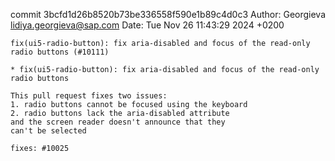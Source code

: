 commit 3bcfd1d26b8520b73be336558f590e1b89c4d0c3
Author: Georgieva <lidiya.georgieva@sap.com>
Date:   Tue Nov 26 11:43:29 2024 +0200

    fix(ui5-radio-button): fix aria-disabled and focus of the read-only radio buttons (#10111)
    
    * fix(ui5-radio-button): fix aria-disabled and focus of the read-only radio buttons
    
    This pull request fixes two issues:
    1. radio buttons cannot be focused using the keyboard
    2. radio buttons lack the aria-disabled attribute
    and the screen reader doesn't announce that they
    can't be selected
    
    fixes: #10025
